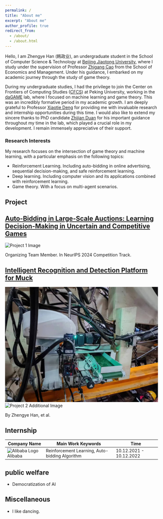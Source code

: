 ```yaml
---
permalink: /
title: "About me"
excerpt: "About me"
author_profile: true
redirect_from: 
  - /about/
  - /about.html
---
```


Hello, I am Zhengye Han (韩政业), an undergraduate student in the School of Computer Science & Technology at [Beijing Jiaotong University](https://www.bjtu.edu.cn/), where I study under the supervision of Professor [Zhigang Cao](http://en.sem.bjtu.edu.cn/show-910-467.html) from the School of Economics and Management. Under his guidance, I embarked on my academic journey through the study of game theory.

During my undergraduate studies, I had the privilege to join the Center on Frontiers of Computing Studies ([CFCS](cfcs.pku.edu.cn/english/)) at Peking University, working in the [daGAME](https://dagame.pku.edu.cn/) lab, where I focused on machine learning and game theory. This was an incredibly formative period in my academic growth. I am deeply grateful to Professor [Xiaotie Deng](https://cfcs.pku.edu.cn/english/people/faculty/xiaotiedeng/index.htm) for providing me with invaluable research and internship opportunities during this time. I would also like to extend my sincere thanks to PhD candidate [Zhijian Duan](https://zjduan.github.io/) for his important guidance throughout my time in the lab, which played a crucial role in my development. I remain immensely appreciative of their support.

### Research Interests

My research focuses on the intersection of game theory and machine learning, with a particular emphasis on the following topics:
* Reinforcement Learning. Including auto-bidding in online advertising, sequential decision-making, and safe reinforcement learning.
* Deep learning. Including computer vision and its applications combined with reinforcement learning.
* Game theory. With a focus on multi-agent scenarios.

## Project
<div class="project">
  <h2><a href="https://tianchi.aliyun.com/competition/entrance/532226?spm=a2c22.12281973.0.0.4bd61634CbkTn8">Auto-Bidding in Large-Scale Auctions: Learning Decision-Making in Uncertain and Competitive Games</a></h2>
  <div class="project-images">
    <img src="/images/project1.jpg" alt="Project 1 Image" class="project-image">
  </div>
  <p>Organizing Team Member. In NeurIPS 2024 Competition Track.</p>
</div>

<div class="project">
  <h2><a href="link_to_project2_page">Intelligent Recognition and Detection Platform for Muck</a></h2>
  <div class="project-images">
    <img src="/images/project2.jpg" alt="Project 2 Image" class="project-image">
    <img src="/images/project2_additional.jpg" alt="Project 2 Additional Image" class="project-image">
  </div>
  <p>By Zhengye Han, et al.</p>
</div>

## Internship
<table class="internship-table">
  <thead>
    <tr>
      <th>Company Name</th>
      <th>Main Work Keywords</th>
      <th>Time</th>
    </tr>
  </thead>
  <tbody>
    <tr>
      <td>
        <img src="/assets/images/companies/alibaba_logo.png" alt="Alibaba Logo" class="company-logo">
        Alibaba
      </td>
      <td>Reinforcement Learning, Auto-bidding Algorithm</td>
      <td>10.12.2021 - 10.12.2022</td>
    </tr>
    <!-- 在这里添加更多的实习经历 -->
  </tbody>
</table>

## public welfare
* Democratization of AI

## Miscellaneous
* I like dancing.
